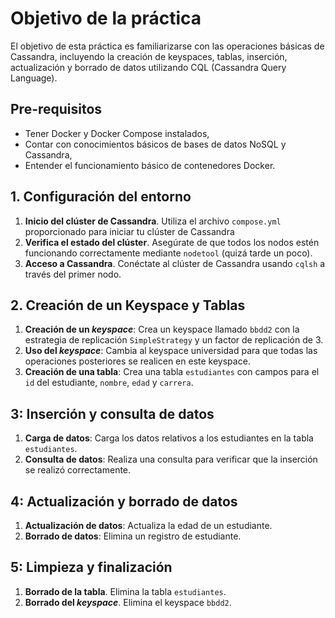 # Objetivo de la práctica

El objetivo de esta práctica es familiarizarse con las operaciones
básicas de Cassandra, incluyendo la creación de keyspaces, tablas,
inserción, actualización y borrado de datos utilizando CQL (Cassandra
Query Language).

## Pre-requisitos

- Tener Docker y Docker Compose instalados,
- Contar con conocimientos básicos de bases de datos NoSQL y Cassandra,
- Entender el funcionamiento básico de contenedores Docker.

## 1. Configuración del entorno

1. **Inicio del clúster de Cassandra**. Utiliza el archivo `compose.yml`
    proporcionado para iniciar tu clúster de Cassandra
2. **Verifica el estado del clúster**. Asegúrate de que todos los nodos
    estén funcionando correctamente mediante `nodetool` (quizá tarde un
    poco).
3. **Acceso a Cassandra**. Conéctate al clúster de Cassandra usando
    `cqlsh` a través del primer nodo.

## 2. Creación de un Keyspace y Tablas

1. **Creación de un _keyspace_**: Crea un keyspace llamado `bbdd2` con
    la estrategia de replicación `SimpleStrategy` y un factor de
    replicación de 3.
2. **Uso del _keyspace_**: Cambia al keyspace universidad para que todas
    las operaciones posteriores se realicen en este keyspace.
3. **Creación de una tabla**: Crea una tabla `estudiantes` con campos
    para el `id` del estudiante, `nombre`, `edad` y `carrera`.

## 3: Inserción y consulta de datos

1. **Carga de datos**: Carga los datos relativos a los estudiantes en la
    tabla `estudiantes`.
2. **Consulta de datos**: Realiza una consulta para verificar que la
    inserción se realizó correctamente.

## 4: Actualización y borrado de datos

1. **Actualización de datos**: Actualiza la edad de un estudiante.
2. **Borrado de datos**: Elimina un registro de estudiante.

## 5: Limpieza y finalización

1. **Borrado de la tabla**. Elimina la tabla `estudiantes`.
2. **Borrado del _keyspace_**. Elimina el keyspace `bbdd2`.